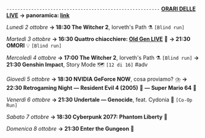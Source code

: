 <code>--------------------------------------------------------</code>
<b><u>ORARI DELLE LIVE</u></b>
<b>→ panoramica: <a href="https://trello.com/b/iKwdSGf3/sabaku">link</a></b>

<i>Lunedì 2 ottobre</i>
<b>→ 18:30 The Witcher 2</b>, Iorveth's Path ⚗️ <code>[Blind run]</code>

<i>Martedì 3 ottobre</i>
<b>→ 16:30 Quattro chiacchiere: <a href="https://www.twitch.tv/oldgenproject">Old Gen LIVE</a></b> 💬
<b>→ 21:30 OMORI</b> 💡 <code>[Blind run]</code>

<i>Mercoledì 4 ottobre</i>
<b>→ 17:00 The Witcher 2</b>, Iorveth's Path ⚗️ <code>[Blind run]</code>
<b>→ 21:30 Genshin Impact</b>, Story Mode 🗺 <code>[12 di 16]</code> #adv

<i>Giovedì 5 ottobre</i>
<b>→ 18:30 NVIDIA GeForce NOW</b>, cosa proviamo? ⛈️
<b>→ 22:30 Retrogaming Night</b>
<b>― Resident Evil 4 (2005)</b> 🧿
<b>― Super Mario 64</b> 🍄

<i>Venerdì 6 ottobre</i>
<b>→ 21:30 Undertale ― Genocide</b>, feat. Cydonia 🌻 <code>[Co-Op Run]</code>

<i>Sabato 7 ottobre</i>
<b>→ 18:30 Cyberpunk 2077: Phantom Liberty</b> 🗽

<i>Domenica 8 ottobre</i>
<b>→ 21:30 Enter the Gungeon</b> 🔫
